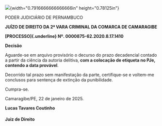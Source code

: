 ![](media/image1.png){width="0.7916666666666666in" height="0.78125in"}

PODER JUDICIÁRIO DE PERNAMBUCO

**JUÍZO DE DIREITO DA 2ª VARA CRIMINAL DA COMARCA DE CAMARAGIBE**

**[PROCESSO]{.underline} Nº. 0000875-62.2020.8.17.1410**

**Decisão**

Aguarde-se em arquivo provisório o decurso do prazo decadencial contado
a partir da ciência da autoria delitiva, **com a colocação de etiqueta
no PJe, contendo a data provável**.

Decorrido tal prazo sem manifestação da parte, certifique-se e voltem-me
conclusos para sentença de extinção da punibilidade.

Cumpra-se.

Camaragibe/PE, 22 de janeiro de 2025.

**Lucas Tavares Coutinho**

#### Juiz de Direito
